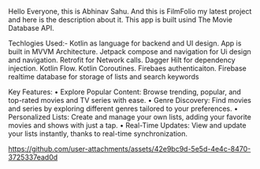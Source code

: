 Hello Everyone, this is Abhinav Sahu. And this is FilmFolio my latest project and here is the description about it.
This app is built usind The Movie Database API. 

Techlogies Used:-
Kotlin as language for backend and UI design.
App is built in MVVM Architecture.
Jetpack compose and navigation for Ui design and navigation.
Retrofit for Network calls.
Dagger Hilt for dependency injection.
Kotlin Flow.
Kotlin Coroutines.
Firebaes authenticaiton.
Firebase realtime database for storage of lists and search keywords

Key Features:
• Explore Popular Content: Browse trending, popular, and top-rated movies and TV series with ease.
• Genre Discovery: Find movies and series by exploring different genres tailored to your preferences.
• Personalized Lists: Create and manage your own lists, adding your favorite movies and shows with just a tap.
• Real-Time Updates: View and update your lists instantly, thanks to real-time synchronization.



https://github.com/user-attachments/assets/42e9bc9d-5e5d-4e4c-8470-3725337ead0d



